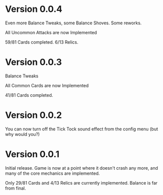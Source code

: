 # Version 0.0.4

Even more Balance Tweaks, some Balance Shoves. Some reworks.

All Uncommon Attacks are now Implemented

59/81 Cards completed. 6/13 Relics.

# Version 0.0.3

Balance Tweaks

All Common Cards are now Implemented

41/81 Cards completed.

# Version 0.0.2

You can now turn off the Tick Tock sound effect from the config menu (but why would you?)

# Version 0.0.1

Initial release. Game is now at a point where it doesn't crash any more, and many of the core mechanics are implemented.

Only 29/81 Cards and 4/13 Relics are currently implemented. Balance is far from final.